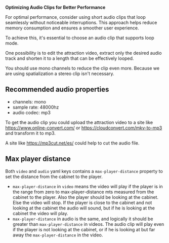 
**Optimizing Audio Clips for Better Performance**

For optimal performance, consider using short audio clips that loop seamlessly without noticeable interruptions. This approach helps reduce memory consumption and ensures a smoother user experience.

To achieve this, it's essential to choose an audio clip that supports loop mode. 

One possibility is to edit the attraction video, extract only the desired audio track and shorten it to a length that can be effectively looped.

You should use mono channels to reduce the clip even more. Because we are using spatialization a stereo clip isn't necessary.

## Recommended audio properties

- channels: mono
- sample rate: 48000hz
- audio codec: mp3

To get the audio clip you could upload the attraction video to a site like https://www.online-convert.com/ or https://cloudconvert.com/mkv-to-mp3 and transform it to mp3.

A site like https://mp3cut.net/es/ could help to cut the audio file.

## Max player distance

Both `video` and `audio` yaml keys contains a `max-player-distance` property to set the distance from the cabinet to the player.

- `max-player-distance` in `video` means the video will play if the player is in the range from zero to max-player-distance mts measured from the cabinet to the player. Also the player should be looking at the cabinet. Else the video will stop. If the player is close to the cabinet and not looking at the cabinet the audio will sound, but if he is looking at the cabinet the video will play.
- `max-player-distance` in audio is the same, and logically it should be greater than `max-player-distance` in videos. The audio clip will play even if the player is not looking at the cabinet, or if he is looking at but far away the `max-player-distance` in the video. 

